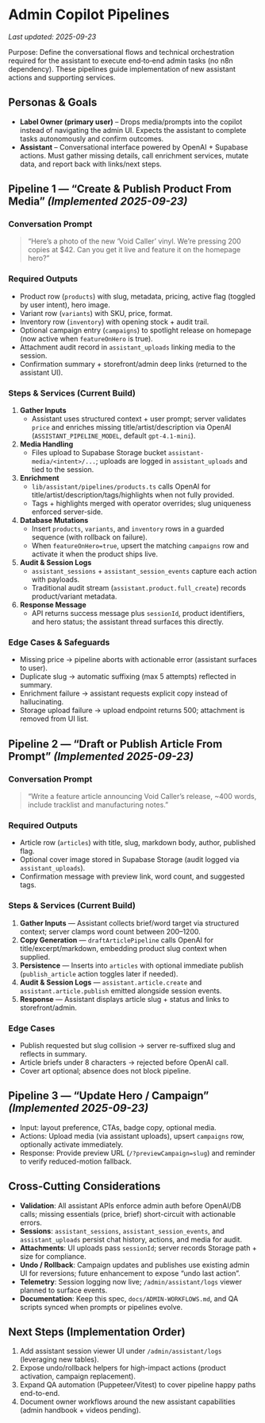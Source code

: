 # Admin Copilot Pipelines

_Last updated: 2025-09-23_

Purpose: Define the conversational flows and technical orchestration required for the assistant to execute end‑to‑end admin tasks (no n8n dependency). These pipelines guide implementation of new assistant actions and supporting services.

## Personas & Goals
- **Label Owner (primary user)** – Drops media/prompts into the copilot instead of navigating the admin UI. Expects the assistant to complete tasks autonomously and confirm outcomes.
- **Assistant** – Conversational interface powered by OpenAI + Supabase actions. Must gather missing details, call enrichment services, mutate data, and report back with links/next steps.

## Pipeline 1 — “Create & Publish Product From Media” _(Implemented 2025-09-23)_

### Conversation Prompt
> “Here’s a photo of the new ‘Void Caller’ vinyl. We’re pressing 200 copies at $42. Can you get it live and feature it on the homepage hero?”

### Required Outputs
- Product row (`products`) with slug, metadata, pricing, active flag (toggled by user intent), hero image.
- Variant row (`variants`) with SKU, price, format.
- Inventory row (`inventory`) with opening stock + audit trail.
- Optional campaign entry (`campaigns`) to spotlight release on homepage (now active when `featureOnHero` is true).
- Attachment audit record in `assistant_uploads` linking media to the session.
- Confirmation summary + storefront/admin deep links (returned to the assistant UI).

### Steps & Services (Current Build)
1. **Gather Inputs**
   - Assistant uses structured context + user prompt; server validates `price` and enriches missing title/artist/description via OpenAI (`ASSISTANT_PIPELINE_MODEL`, default `gpt-4.1-mini`).
2. **Media Handling**
   - Files upload to Supabase Storage bucket `assistant-media/<intent>/...`; uploads are logged in `assistant_uploads` and tied to the session.
3. **Enrichment**
   - `lib/assistant/pipelines/products.ts` calls OpenAI for title/artist/description/tags/highlights when not fully provided.
   - Tags + highlights merged with operator overrides; slug uniqueness enforced server-side.
4. **Database Mutations**
   - Insert `products`, `variants`, and `inventory` rows in a guarded sequence (with rollback on failure).
   - When `featureOnHero=true`, upsert the matching `campaigns` row and activate it when the product ships live.
5. **Audit & Session Logs**
   - `assistant_sessions` + `assistant_session_events` capture each action with payloads.
   - Traditional audit stream (`assistant.product.full_create`) records product/variant metadata.
6. **Response Message**
   - API returns success message plus `sessionId`, product identifiers, and hero status; the assistant thread surfaces this directly.

### Edge Cases & Safeguards
- Missing price → pipeline aborts with actionable error (assistant surfaces to user).
- Duplicate slug → automatic suffixing (max 5 attempts) reflected in summary.
- Enrichment failure → assistant requests explicit copy instead of hallucinating.
- Storage upload failure → upload endpoint returns 500; attachment is removed from UI list.

## Pipeline 2 — “Draft or Publish Article From Prompt” _(Implemented 2025-09-23)_

### Conversation Prompt
> “Write a feature article announcing Void Caller’s release, ~400 words, include tracklist and manufacturing notes.”

### Required Outputs
- Article row (`articles`) with title, slug, markdown body, author, published flag.
- Optional cover image stored in Supabase Storage (audit logged via `assistant_uploads`).
- Confirmation message with preview link, word count, and suggested tags.

### Steps & Services (Current Build)
1. **Gather Inputs** — Assistant collects brief/word target via structured context; server clamps word count between 200–1200.
2. **Copy Generation** — `draftArticlePipeline` calls OpenAI for title/excerpt/markdown, embedding product slug context when supplied.
3. **Persistence** — Inserts into `articles` with optional immediate publish (`publish_article` action toggles later if needed).
4. **Audit & Session Logs** — `assistant.article.create` and `assistant.article.publish` emitted alongside session events.
5. **Response** — Assistant displays article slug + status and links to storefront/admin.

### Edge Cases
- Publish requested but slug collision → server re-suffixed slug and reflects in summary.
- Article briefs under 8 characters → rejected before OpenAI call.
- Cover art optional; absence does not block pipeline.

## Pipeline 3 — “Update Hero / Campaign” _(Implemented 2025-09-23)_
- Input: layout preference, CTAs, badge copy, optional media.
- Actions: Upload media (via assistant uploads), upsert `campaigns` row, optionally activate immediately.
- Response: Provide preview URL (`/?previewCampaign=slug`) and reminder to verify reduced-motion fallback.

## Cross-Cutting Considerations
- **Validation**: All assistant APIs enforce admin auth before OpenAI/DB calls; missing essentials (price, brief) short-circuit with actionable errors.
- **Sessions**: `assistant_sessions`, `assistant_session_events`, and `assistant_uploads` persist chat history, actions, and media for audit.
- **Attachments**: UI uploads pass `sessionId`; server records Storage path + size for compliance.
- **Undo / Rollback**: Campaign updates and publishes use existing admin UI for reversions; future enhancement to expose “undo last action”.
- **Telemetry**: Session logging now live; `/admin/assistant/logs` viewer planned to surface events.
- **Documentation**: Keep this spec, `docs/ADMIN-WORKFLOWS.md`, and QA scripts synced when prompts or pipelines evolve.

## Next Steps (Implementation Order)
1. Add assistant session viewer UI under `/admin/assistant/logs` (leveraging new tables).
2. Expose undo/rollback helpers for high-impact actions (product activation, campaign replacement).
3. Expand QA automation (Puppeteer/Vitest) to cover pipeline happy paths end-to-end.
4. Document owner workflows around the new assistant capabilities (admin handbook + videos pending).
